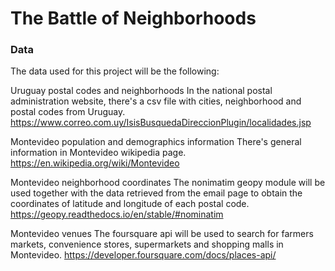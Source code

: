 # The Battle of Neighborhoods

### Data

The data used for this project will be the following:

Uruguay postal codes and neighborhoods
In the national postal administration website, there's a csv file with cities, neighborhood and postal codes from Uruguay.
https://www.correo.com.uy/IsisBusquedaDireccionPlugin/localidades.jsp

Montevideo population and demographics information
There's general information in Montevideo wikipedia page.
https://en.wikipedia.org/wiki/Montevideo

Montevideo neighborhood coordinates
The nonimatim geopy module will be used together with the data retrieved from the email page to obtain the coordinates of latitude and longitude of each postal code.
https://geopy.readthedocs.io/en/stable/#nominatim

Montevideo venues
The foursquare api will be used to search for farmers markets, convenience stores, supermarkets and shopping malls in Montevideo.
https://developer.foursquare.com/docs/places-api/